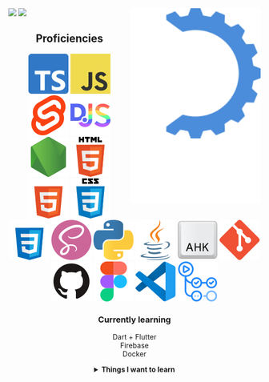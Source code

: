 <!-- midnight-purple theme also looks really good -->
<img alt="logo" src="https://raw.githubusercontent.com/MikhaD/MikhaD/main/logo/animated with name.svg" align="right" width="260px">

<!-- ![gihub stats](https://github-readme-stats.vercel.app/api?username=MikhaD&show_icons=true&count_private=true&bg_color=0000&text_color=000&theme=github_dark&border_color=0000&card_width=450&rank_icon=github.svg#gh-light-mode-only)

![most used languages](https://github-readme-stats.vercel.app/api/top-langs/?username=MikhaD&layout=compact&langs_count=8&bg_color=0000&text_color=000&theme=github_dark&border_color=0000&card_width=450&rank_icon=github.svg#gh-light-mode-only)
 -->
<picture>
		<source
			srcset="https://github-readme-stats.vercel.app/api?username=MikhaD&show_icons=true&count_private=true&bg_color=0000&text_color=fff&theme=github_dark&border_color=0000&rank_icon=github&card_width=450.svg"
			media="(prefers-color-scheme: dark)" />
		<source
			srcset="https://github-readme-stats.vercel.app/api?username=MikhaD&show_icons=true&count_private=true&bg_color=0000&text_color=000&theme=github_dark&border_color=0000&rank_icon=github&card_width=450.svg"
			media="(prefers-color-scheme: light), (prefers-color-scheme: no-preference)" />
		<img
			src="https://github-readme-stats.vercel.app/api?username=MikhaD&show_icons=true&count_private=true&bg_color=0000&text_color=000&theme=github_dark&border_color=0000&rank_icon=github&card_width=450.svg" />
</picture>

<picture>
		<source srcset="https://github-readme-stats.vercel.app/api/top-langs/?username=MikhaD&layout=compact&langs_count=8&bg_color=0000&text_color=fff&theme=github_dark&border_color=0000&card_width=400.svg"
			media="(prefers-color-scheme: dark)" />
		<source srcset="https://github-readme-stats.vercel.app/api/top-langs/?username=MikhaD&layout=compact&langs_count=8&bg_color=0000&text_color=000&theme=github_dark&border_color=0000&card_width=400.svg"
			media="(prefers-color-scheme: light), (prefers-color-scheme: no-preference)" />
		<img src="https://github-readme-stats.vercel.app/api/top-langs/?username=MikhaD&layout=compact&langs_count=8&bg_color=0000&text_color=000&theme=github_dark&border_color=0000&card_width=400.svg" />
</picture>


<!-- ![gihub stats](https://github-readme-stats.vercel.app/api?username=MikhaD&show_icons=true&count_private=true&bg_color=0000&text_color=fff&theme=github_dark&border_color=0000&card_width=450.svg#gh-dark-mode-only)

![most used languages](https://github-readme-stats.vercel.app/api/top-langs/?username=MikhaD&layout=compact&langs_count=8&bg_color=0000&text_color=fff&theme=github_dark&border_color=0000&card_width=400.svg#gh-dark-mode-only)
 -->
<div align="center">

## Proficiencies
[![TypeScript](https://raw.githubusercontent.com/MikhaD/MikhaD/main/icons/typescript.svg)](https://www.typescriptlang.org)
[![JavaScript](https://raw.githubusercontent.com/MikhaD/MikhaD/main/icons/javascript.svg)](https://ecma-international.org/publications-and-standards/standards/ecma-262)
[![Svelte](https://raw.githubusercontent.com/MikhaD/MikhaD/main/icons/svelte.svg)](https://svelte.dev)
[![title="DiscordJS](https://raw.githubusercontent.com/MikhaD/MikhaD/main/icons/discordjs.svg)](https://discord.js.org)
[![Node](https://raw.githubusercontent.com/MikhaD/MikhaD/main/icons/node.svg)](https://nodejs.org)
[![HTML](https://raw.githubusercontent.com/MikhaD/MikhaD/main/icons/html.svg)](https://dev.w3.org/html5/spec-LC#gh-light-mode-only)
[![HTML](https://raw.githubusercontent.com/MikhaD/MikhaD/main/icons/html-dark.svg)](https://dev.w3.org/html5/spec-LC#gh-dark-mode-only)
[![CSS](https://raw.githubusercontent.com/MikhaD/MikhaD/main/icons/css.svg)](https://w3.org/Style/CSS#gh-light-mode-only)
[![CSS](https://raw.githubusercontent.com/MikhaD/MikhaD/main/icons/css-dark.svg)](https://w3.org/Style/CSS#gh-dark-mode-only)
[![SCSS](https://raw.githubusercontent.com/MikhaD/MikhaD/main/icons/scss.svg)](https://sass-lang.com/documentation/syntax)
[![Python](https://raw.githubusercontent.com/MikhaD/MikhaD/main/icons/python.svg)](https://python.org)
[![Java](https://raw.githubusercontent.com/MikhaD/MikhaD/main/icons/java.svg)](https://dev.java/)
[![AutoHotkey](https://raw.githubusercontent.com/MikhaD/MikhaD/main/icons/ahk.svg)](https://autohotkey.com)
[![git](https://raw.githubusercontent.com/MikhaD/MikhaD/main/icons/git.svg)](https://git-scm.com)
[![GitHub](https://raw.githubusercontent.com/MikhaD/MikhaD/main/icons/github.svg)](https://github.com)
[![Figma](https://raw.githubusercontent.com/MikhaD/MikhaD/main/icons/figma.svg)](https://figma.com)
[![Visual Studio Code](https://raw.githubusercontent.com/MikhaD/MikhaD/main/icons/vscode.svg)](https://code.visualstudio.com)
[![GitHub Actions](https://raw.githubusercontent.com/MikhaD/MikhaD/main/icons/github-actions.svg)](https://github.com/features/actions)

### Currently learning
Dart + Flutter<br>
Firebase<br>
Docker<br>

<details>
<summary><strong>Things I want to learn</strong></summary>

Go<br>
Rust<br>
Obsidian Plugin development<br>
VSCode Extension development<br>
</details>
</div>
